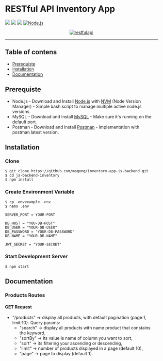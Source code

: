# RESTful API Inventory App
![](https://img.shields.io/badge/Code%20Style-Standard-yellow.svg)
![](https://img.shields.io/badge/Dependencies-Express-green.svg)
![](https://img.shields.io/badge/License-ISC-yellowgreen.svg)
[![Node.js](https://img.shields.io/badge/Node.js-v.10.16-green.svg?style=rounded-square)](https://nodejs.org/)
<p align="center">
  <a href="https://nodejs.org/">
    <img alt="restfulapi" title="Restful API" src="https://cdn-images-1.medium.com/max/871/1*d2zLEjERsrs1Rzk_95QU9A.png">
  </a>
</p>

----
## Table of contens
* [Prerequiste](#prerequiste)
* [Installation](#installation)
* [Documentation](#documentation)
## Prerequiste
- Node.js - Download and Install [Node.js](https://nodejs.org/en/) with [NVM](https://github.com/creationix/nvm) (Node Version Manager) - Simple bash script to manage multiple active node.js versions.
- MySQL - Download and Install [MySQL](https://www.mysql.com/downloads/) - Make sure it's running on the default port.
- Postman - Download and Install [Postman](https://www.getpostman.com/downloads) - Implementation with postman latest version.

## Installation
### Clone
```
$ git clone https://github.com/magung/inventory-app-js-backend.git
$ cd js-backend-inventory
$ npm install
```
### Create Environment Variable
```
$ cp .envexample .env
$ nano .env
```

```
SERVER_PORT = YOUR-PORT

DB_HOST = "YOU-DB-HOST"
DB_USER = "YOUR-DB-USER"
DB_PASSWORD = "YOUR-DB-PASSWORD"
DB_NAME = "YOUR-DB-NAME"

JWT_SECRET = "YOUR-SECRET"
```
### Start Development Server
```
$ npm start
```

## Documentation
### Products Routes
#### GET Request
- "/products" => display all products, with default pagination {page:1, limit:10}. Query params:
  - "search" -> display all products with name product that constains the keyword, 
  - "sortBy" -> its value is name of column you want to sort,
  - "sort" -> its filtering your ascending or descending,
  - "limit" -> number of products displayed in a page (default 10),
  - "page" -> page to display (default 1).

